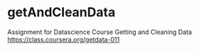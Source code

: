 # getAndCleanData
Assignment for Datascience Course Getting and Cleaning Data https://class.coursera.org/getdata-011
